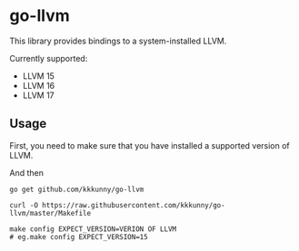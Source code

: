 # go-llvm

This library provides bindings to a system-installed LLVM.

Currently supported:

* LLVM 15
* LLVM 16
* LLVM 17

## Usage

First, you need to make sure that you have installed a supported version of LLVM.

And then

```shell
go get github.com/kkkunny/go-llvm
```

```shell
curl -O https://raw.githubusercontent.com/kkkunny/go-llvm/master/Makefile
```

```shell
make config EXPECT_VERSION=VERION OF LLVM
# eg.make config EXPECT_VERSION=15
```